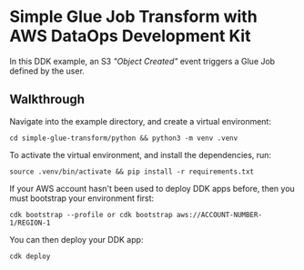 # Simple Glue Job Transform with AWS DataOps Development Kit

In this DDK example, an S3 *"Object Created"* event triggers a Glue Job defined by the user.

## Walkthrough

Navigate into the example directory, and create a virtual environment:

```console
cd simple-glue-transform/python && python3 -m venv .venv
```

To activate the virtual environment, and install the dependencies, run:

```console
source .venv/bin/activate && pip install -r requirements.txt
```

If your AWS account hasn't been used to deploy DDK apps before, then you must bootstrap your environment first:

```console
cdk bootstrap --profile or cdk bootstrap aws://ACCOUNT-NUMBER-1/REGION-1
```

You can then deploy your DDK app:

```console
cdk deploy
```
